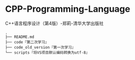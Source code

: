 # CPP-Programming-Language
C++语言程序设计（第4版）-郑莉-清华大学出版社

```
.
├── README.md
├── code『第二次学习』
├── code_old_version『第一次学习』
└── scripts『将VS项目默认编码转换为utf-8』
```